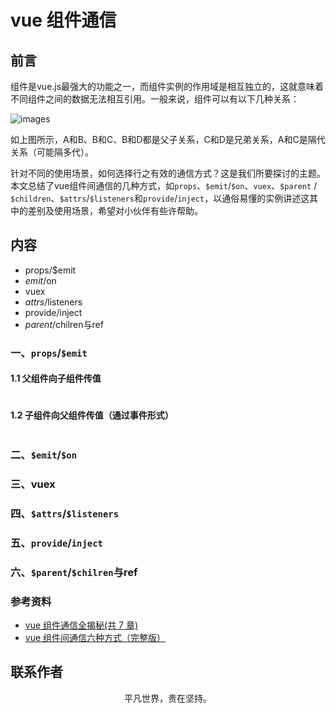 # vue 组件通信

## 前言

组件是vue.js最强大的功能之一，而组件实例的作用域是相互独立的，这就意味着不同组件之间的数据无法相互引用。一般来说，组件可以有以下几种关系：

![images](vue03.png)

如上图所示，A和B、B和C、B和D都是父子关系，C和D是兄弟关系，A和C是隔代关系（可能隔多代）。

针对不同的使用场景，如何选择行之有效的通信方式？这是我们所要探讨的主题。本文总结了vue组件间通信的几种方式，如`props`、`$emit`/`$on`、`vuex`、`$parent` / `$children`、`$attrs`/`$listeners`和`provide`/`inject`，以通俗易懂的实例讲述这其中的差别及使用场景，希望对小伙伴有些许帮助。

## 内容

- props/$emit
- $emit/$on
- vuex
- $attrs/$listeners
- provide/inject
- $parent/$chilren与ref

### 一、`props`/`$emit`

#### 1.1 父组件向子组件传值

```
```

#### 1.2 子组件向父组件传值（通过事件形式）

```
```

### 二、`$emit`/`$on`

### 三、vuex

### 四、`$attrs`/`$listeners`

### 五、`provide`/`inject`

### 六、`$parent`/`$chilren`与ref

### 参考资料

- [vue 组件通信全揭秘(共 7 章)](https://juejin.im/post/5bd97e7c6fb9a022852a71cf)
- [vue 组件间通信六种方式（完整版）](https://juejin.im/post/5cde0b43f265da03867e78d3)

## 联系作者

<div align="center">
    <p>
        平凡世界，贵在坚持。
    </p>
    <img :src="$withBase('/about/contact.png')" />
</div>
